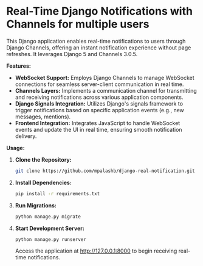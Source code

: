 # Real-Time Django Notifications with Channels for multiple users

This Django application enables real-time notifications to users through Django Channels, offering an instant notification experience without page refreshes. It leverages Django 5 and Channels 3.0.5.

**Features:**

- **WebSocket Support:** Employs Django Channels to manage WebSocket connections for seamless server-client communication in real time.
- **Channels Layers:** Implements a communication channel for transmitting and receiving notifications across various application components.
- **Django Signals Integration:** Utilizes Django's signals framework to trigger notifications based on specific application events (e.g., new messages, mentions).
- **Frontend Integration:** Integrates JavaScript to handle WebSocket events and update the UI in real time, ensuring smooth notification delivery.

**Usage:**

1. **Clone the Repository:**

   ```bash
   git clone https://github.com/mpalashb/django-real-notification.git
   ```

2. **Install Dependencies:**

   ```bash
   pip install -r requirements.txt
   ```

3. **Run Migrations:**

   ```bash
   python manage.py migrate
   ```

4. **Start Development Server:**

   ```bash
   python manage.py runserver
   ```

   Access the application at http://127.0.0.1:8000 to begin receiving real-time notifications.